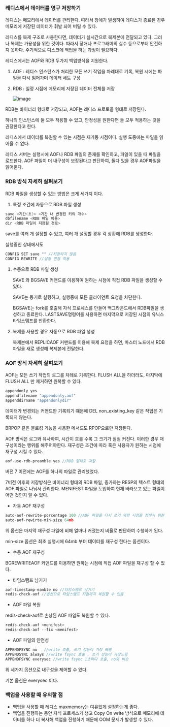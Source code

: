 ### 레디스에서 데이터를 영구 저장하기

레디스는 메모리에서 데이터를 관리한다. 따라서 장애가 발생하여 레디스가 종료된 경우 메모리에 저장된 데이터가 휘발 되어 버릴 수 있다.

레디스를 복제 구조로 사용한다면, 데이터가 실시간으로 복제본에 전달되고 있다. 그러나 복제는 가용성을 위한 것이다. 따라서 장애나 프로그래머의 실수 등으로부터 안전하지 못하다. 주기적으로 디스크에 백업을 하는 과정이 필요하다.

레디스에서는 AOF와 RDB 두가지 백업방식을 지원한다.

1. AOF : 레디스 인스턴스가 처리한 모든 쓰기 작업을 차례대로 기록, 복원 시에는 파일을 다시 읽어가며 데이터 세트 구성
2. RDB : 일정 시점에 메모리에 저장된 데이터 전체를 저장
   
    ![image](https://github.com/user-attachments/assets/d8e3150f-d6a9-4ac0-b269-823a50415887)


RDB는 바이너리 형태로 저장되고, AOF는 레디스 프로토콜 형태로 저장된다.

하나의 인스턴스에 둘 모두 적용할 수 있고, 안정성을 원한다면 둘 모두 적용하는 것을 권장한다고 한다. 

레디스에서 데이터를 복원할 수 있는 시점은 재기동 시점이다. 실행 도중에는 파일을 읽어올 수 없다.

레디스 서버는 실행시에 AOF나 RDB 파일의 존재를 확인하고, 파일이 있을 때 파일을 로드한다. AOF 파일이 더 내구성이 보장된다고 판단하여, 둘다 있을 경우 AOF파일을 읽어온다.

### RDB 방식 자세히 살펴보기

RDB 파일을 생성할 수 있는 방법은 크게 세가지 이다.

1. 특정 조건에 자동으로 RDB 파일 생성

```java
save <기간(초)> <기간 내 변경된 키의 개수>
dbfilename <RDB 파일 이름>
dir <RDB 파일이 저장될 경로>
```

save를 여러 개 설정할 수 있고, 여러 개 설정할 경우 각 상황에 RDB를 생성한다.

실행중인 상태에서도 

```java
CONFIG SET save "" //저장하지 않음
CONFIG REWRITE //설정 변경 적용
```

1. 수동으로 RDB 파일 생성
    
    SAVE 와 BGSAVE 커맨드를 이용하여 원하는 시점에 직접 RDB 파일을 생성할 수 있다.
    
    SAVE는 동기로 실행하고, 실행중에 모든 클라이언트 요청을 차단한다.
    
    BGSAVE는 fork를 호출해 자식 프로세스를 만들어 백그라운드에서 RDB파일을 생성하고 종료한다.
    LASTSAVE명령어를 사용하면 마지막으로 저장된 시점의 유닉스 타임스탬프를 반환한다.
    
2. 복제를 사용할 경우 자동으로 RDB 파일 생성
    
    복제본에서 REPLICAOF 커맨드를 이용해 복제 요청을 하면, 마스터 노드에서 RDB 파일을 새로 생성해 복제본에 전달한다.
    

### AOF 방식 자세히 살펴보기

AOF는 모든 쓰기 작업의 로그를 차례로 기록한다. FLUSH ALL을 하더라도, 마지막에 FLUSH ALL 만 제거하면 원복할 수 있다.

```java
appendonly yes
appendfilename "appendonly.aof"
appenddirname "appendonlydir"
```

데이터가 변경되는 커맨드만 기록되기 떄문에 DEL non_existing_key 같은 작업은 기록되지 않는다.

BRPOP 같은 블로킹 기능을 사용한 메서드도 RPOP으로만 저장된다.

AOF 방식은 로그와 유사하여, 시간이 흐를 수록 그 크기가 점점 커진다. 이러한 경우 재구성이라는 행위를 해주어야한다. 재구성은 조건에 따라 혹은 사용자가 원하는 시점에 재구성 시킬 수 있다.

```jsx
aof-use-rdb-preamble yes //RDB 형태로 저장
```

버전 7 이전에는 AOF를 하나의 파일로 관리했었다.

7버전 이후의 저장방식은 바이너리 형태의 RDB 파일, 증가하는 RESP의 텍스트 형태의 AOF 파일로 나눠서 관리한다. MENIFEST 파일을 도입하여 현재 바라보고 있는 파일이 어떤 것인지 알 수 있다.

- 자동 AOF 재구성

```jsx
auto-aof-rewrite-porcentage 100 //AOF 파일을 다시 쓰기 위한 시점을 정하기 위한 옵션
auto-aof-rewirte-min-size 64mb
```

위 옵션은 마지막 재구성 파일에 비해 얼마나 커졌는지 비율로 판단하여 수행하게 된다.

min-size 옵션은 최초 실행시에 64mb 부터 데이터를 재구성 한다는 옵션이다.

- 수동 AOF 재구성

BGREWRITEAOF 커맨드를 이용하면 원하는 시점에 직접 AOF 파일을 재구성 할 수 있다.

- 타임스탬프 남기기

```jsx
aof-timestamp-eanble no //타임스탬프 남기기
redis-check-aof //옵션으로 타임스탬프 지점까지 복원할 수 있음
```

- AOF 파일 복원

redis-check-aof로 손상된 AOF 파일도 복원할 수 있다.

```jsx
redis-check-aof <menifest>
redis-check-aof --fix <menifest> 
```

- AOF 파일의 안전성

```jsx
APPENDFSYNC no   //write 호출, 쓰기 성능이 가장 빠름
APPENDSYNC always //write fsync 호출 , 쓰기 성능이 가장느림 
APPENDFSYNC everysec //write fsync 1초마다 호출, no와 비슷
```

위 세가지 옵션으로 내구성을 제어할 수 있다.

기본 옵션은 everysec 이다.

### 백업을 사용할 때 유의할 점

- 백업을 사용할 때 레디스 maxmemory는 여유있게 설정하는게 좋다.
- 백업을 진행하는 동안 자식 프로세스가 생고 Copy On write 방식으로 메모리에 데이터를 하나 더 복사해 백업을 진행하기 때문에 OOM 문제가 발생할 수 있다.
